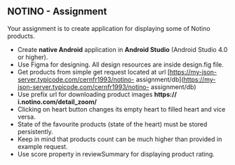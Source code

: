 ## NOTINO - Assignment
Your assignment is to create application for displaying some of Notino products.

- Create **native Android** application in **Android Studio** (Android Studio 4.0 or higher).
- Use Figma for designing. All design resources are inside design.fig file.
- Get products from simple get request located at url
[https://my-json-server.typicode.com/cernfr1993/notino- assignment/db](https://my-json-server.typicode.com/cernfr1993/notino- assignment/db)
- Use prefix url for downloading product images **https:// i.notino.com/detail_zoom/**
- Clicking on heart button changes its empty heart to filled heart and vice versa.
- State of the favourite products (state of the heart) must be stored persistently.
- Keep in mind that products count can be much higher than provided in example request.
- Use score property in reviewSummary for displaying product rating.
